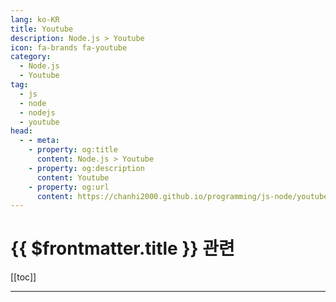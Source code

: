 ```yaml
---
lang: ko-KR
title: Youtube
description: Node.js > Youtube
icon: fa-brands fa-youtube
category: 
  - Node.js
  - Youtube
tag: 
  - js
  - node
  - nodejs
  - youtube
head:
  - - meta:
    - property: og:title
      content: Node.js > Youtube
    - property: og:description
      content: Youtube
    - property: og:url
      content: https://chanhi2000.github.io/programming/js-node/youtube.html
---
```


# {{ $frontmatter.title }} 관련

[[toc]]

---

<MyYouTubeItems jsonName="yu-node.js" /><!-- nodejs-foundation -->
<MyYouTubeItems jsonName="yu-AlgoJS" /><!-- AlgoJS -->
<MyYouTubeItems jsonName="yu-bawad" /><!-- Ben Awad -->
<MyYouTubeItems jsonName="yu-CodingNepal" /><!-- CodingNepal -->
<MyYouTubeItems jsonName="yu-JamesQQuick" /><!-- James Q Quick -->
<MyYouTubeItems jsonName="yu-kevinwwwade" /><!-- Kevin Wade -->
<MyYouTubeItems jsonName="yu-WebDevSimplified" /><!-- Web Dev Simplified -->
<MyYouTubeItems jsonName="yu-codingapple" /><!-- 코딩애플 -->
<MyYouTubeItems jsonName="yu-laithacademy" /><!-- Laith Academy -->
<MyYouTubeItems jsonName="yu-javascriptmastery" /><!-- JavaScript Mastery -->
<MyYouTubeItems jsonName="yu-Fireship" /><!-- Fireship -->
<MyYouTubeItems jsonName="yu-beyondfireship" /><!-- Beyond Fireship -->
<MyYouTubeItems jsonName="yu-DaveGrayTeachesCode" /><!-- Dave Gray -->
<MyYouTubeItems jsonName="yu-WesBos" /><!-- Wes Bos -->
<MyYouTubeItems jsonName="yu-nomadcoders" /><!-- 노마드 코더 Nomad Coders -->
<MyYouTubeItems jsonName="yu-CodingArtist" /><!-- Coding Artist -->
<MyYouTubeItems jsonName="yu-TylerPotts" /><!-- Tyler Potts -->
<MyYouTubeItems jsonName="yu-jherr" /><!-- Jack Herrington -->
<MyYouTubeItems jsonName="yu-brianmmdev" /><!-- Brian Morrison -->
<MyYouTubeItems jsonName="yu-codefactory_official" /><!-- 코드팩토리 -->
<MyYouTubeItems jsonName="yu-ZeroChoTV" /><!-- ZeroCho TV -->
<MyYouTubeItems jsonName="yu-leighhalliday" /><!-- Leigh Halliday -->
<MyYouTubeItems jsonName="yu-VicodeMedia" /><!-- Vicode Media -->
<MyYouTubeItems jsonName="yu-dongbinna" /><!-- 동빈나 -->
<MyYouTubeItems jsonName="yu-MinjunKim" /><!-- Minjun Kim -->
<MyYouTubeItems jsonName="yu-KaizenCodes" /><!-- Kaizen Codes -->
<MyYouTubeItems jsonName="yu-pluralsight" /><!-- Pluralsight -->
<MyYouTubeItems jsonName="yu-CodingTutorials360" /><!-- Dylan Israel -->
<MyYouTubeItems jsonName="yu-AdrianTwarog" /><!-- Adrian Twarog -->
<MyYouTubeItems jsonName="yu-AdamWathan" /><!-- Adam Wathan -->
<MyYouTubeItems jsonName="yu-ReactWithMasoud" /><!-- React with Masoud -->
<MyYouTubeItems jsonName="yu-CodingAddict" /><!-- Coding Addict -->
<MyYouTubeItems jsonName="yu-basarat" /><!-- basarat -->
<MyYouTubeItems jsonName="yu-MichiganTypeScript" /><!-- Michigan TypeScript -->
<MyYouTubeItems jsonName="yu-CodingGarden" /><!-- Coding Garden -->
<MyYouTubeItems jsonName="yu-HiteshCodeLab" /><!-- Hitesh Choudhary -->
<MyYouTubeItems jsonName="yu-pnk" /><!-- Paris Nakita Kejser -->
<MyYouTubeItems jsonName="yu-Tricknology" /><!-- Tricknology -->
<MyYouTubeItems jsonName="yu-codeSTACKr" /><!-- codeSTACKr -->
<MyYouTubeItems jsonName="yu-TraversyMedia" /><!-- Traversy Media -->
<MyYouTubeItems jsonName="yu-learncodeacademy" /><!-- LearnCode.academy -->
<MyYouTubeItems jsonName="yu-codingthesmartway" /><!-- CodingTheSmartWay.com -->
<MyYouTubeItems jsonName="yu-drehimself" /><!-- Andre Madarang -->
<MyYouTubeItems jsonName="yu-AsmrProg" /><!-- AsmrProg -->
<MyYouTubeItems jsonName="yu-Gatsbyjs" /><!-- Gatsby -->
<MyYouTubeItems jsonName="yu-ApolloGraphQL" /><!-- Apollo GraphQL -->
<MyYouTubeItems jsonName="yu-VueConfToronto" /><!-- VueConf -->
<MyYouTubeItems jsonName="yu-IonicFramework" /><!-- Ionic -->
<MyYouTubeItems jsonName="yu-RedStapler_channel" /><!-- Red Stapler -->
<MyYouTubeItems jsonName="yu-dotconferences" /><!-- dotconferences -->
<MyYouTubeItems jsonName="yu-jsconf_" /><!-- JSConf -->
<MyYouTubeItems jsonName="yu-DailyTuition" /><!-- Daily Tuition -->
<MyYouTubeItems jsonName="yu-EdRohDev" /><!-- EdRoh -->
<MyYouTubeItems jsonName="yu-garnattione" /><!-- garnatti one -->
<MyYouTubeItems jsonName="yu-Eduonix" /><!-- Eduonix Learning Solutions -->
<MyYouTubeItems jsonName="yu-jeffrey_codes" /><!-- Jeffrey Codes Javascript -->
<MyYouTubeItems jsonName="yu-DesignCourse" /><!-- DesignCourse -->
<MyYouTubeItems jsonName="yu-AniaKubow" /><!-- Code with Ania Kubów -->
<MyYouTubeItems jsonName="yu-CodeBucks" /><!-- CodeBucks -->
<MyYouTubeItems jsonName="yu-Huntabyte" /><!-- Huntabyte -->
<MyYouTubeItems jsonName="yu-aaeideapro1192" /><!-- AAE IdeaPro -->
<MyYouTubeItems jsonName="yu-ChromeDevs" /><!-- Google Chrome Developers -->
<MyYouTubeItems jsonName="yu-dream-coding" /><!-- 드림코딩 -->
<MyYouTubeItems jsonName="yu-awesomekling" /><!-- Andreas Kling -->
<MyYouTubeItems jsonName="yu-t3dotgg" /><!-- Theo - t3․gg -->
<MyYouTubeItems jsonName="yu-FrontendMasters" /><!-- Frontend Masters -->
<MyYouTubeItems jsonName="yu-joshtriedcoding" /><!-- Josh tried coding -->
<MyYouTubeItems jsonName="yu-thegreat-programmers" /><!-- 개발자의품격 -->
<MyYouTubeItems jsonName="yu-NetNinja" /><!-- The Net Ninja -->
<MyYouTubeItems jsonName="yu-CognitiveSurge" /><!-- Karl Hadwen -->
<MyYouTubeItems jsonName="yu-KentCDodds-vids" /><!-- Kent C. Dodds -->
<MyYouTubeItems jsonName="yu-awesome-coding" /><!-- Awesome -->
<MyYouTubeItems jsonName="yu-envatotuts" /><!-- Envato Tuts+ -->
<MyYouTubeItems jsonName="yu-codewithryan" /><!-- Code With Ryan -->
<MyYouTubeItems jsonName="yu-CodinginPublic" /><!-- Coding in Public -->
<MyYouTubeItems jsonName="yu-sstur" /><!-- Tech Talks with Simon -->
<MyYouTubeItems jsonName="yu-CodingPhase" /><!-- CodingPhase -->
<MyYouTubeItems jsonName="yu-Remix-Run" /><!-- Remix -->
<MyYouTubeItems jsonName="yu-코딩알려주는누나" /><!-- 코딩알려주는누나 -->
<MyYouTubeItems jsonName="yu-Renewedcart" /><!-- Cat Technologies -->
<MyYouTubeItems jsonName="yu-Hyperplexed" /><!-- Hyperplexed -->
<MyYouTubeItems jsonName="yu-FunOfHeuristic" /><!-- Fun Of Heuristic -->
<MyYouTubeItems jsonName="yu-kossiecoder" /><!-- 코지 코더 Kossie Coder -->
<MyYouTubeItems jsonName="yu-user-sq7il2ir1e" /><!-- 5분개발지식 -->
<MyYouTubeItems jsonName="yu-codewiththilaks" /><!-- CodeWithThilakS | CWTS -->
<MyYouTubeItems jsonName="yu-ui5cn" /><!-- UI5 Community Network -->
<MyYouTubeItems jsonName="yu-Skillthrive" /><!-- Skillthrive -->
<MyYouTubeItems jsonName="yu-WillKwan" /><!-- Will Kwan -->
<MyYouTubeItems jsonName="yu-Sweetdev" /><!-- Sweetdev -->
<MyYouTubeItems jsonName="yu-NorfolkDevelopers" /><!-- NorfolkDevelopers -->
<MyYouTubeItems jsonName="yu-codewithbubb" /><!-- Code With Bubb -->
<MyYouTubeItems jsonName="yu-headwayio" /><!-- Headway -->
<MyYouTubeItems jsonName="yu-creativeclue2772" /><!-- Creative Clue -->
<MyYouTubeItems jsonName="yu-FaztTech" /><!-- Fazt -->
<MyYouTubeItems jsonName="yu-GISdonwell" /><!-- GISdonwell -->
<MyYouTubeItems jsonName="yu-ColtSteeleCode" /><!-- Colt Steele -->
<MyYouTubeItems jsonName="yu-JoshuaMorony" /><!-- Joshua Moron -->
<MyYouTubeItems jsonName="yu-adam_la_morre" /><!-- Adam La Morre -->
<MyYouTubeItems jsonName="yu-codingangma" /><!-- 코딩앙마 -->
<MyYouTubeItems jsonName="yu-codewithbro6907" /><!-- CodewithBro -->
<MyYouTubeItems jsonName="yu-TheCodingTrain" /><!-- The Coding Train -->
<MyYouTubeItems jsonName="yu-CodingwithBasir" /><!-- Coding with Basir -->
<MyYouTubeItems jsonName="yu-Sketch2React" /><!-- Sketch2React -->
<MyYouTubeItems jsonName="yu-deno_land" /><!-- Deno -->
<MyYouTubeItems jsonName="yu-developerfilip" /><!-- Developer Filip -->
<MyYouTubeItems jsonName="yu-feconfkorea" /><!-- FEConf Korea -->
<MyYouTubeItems jsonName="yu-arahansame9320" /><!-- arahansa me -->
<MyYouTubeItems jsonName="yu-SakuraDev" /><!-- Sakura Dev -->
<MyYouTubeItems jsonName="yu-aarthificial" /><!-- aarthificial -->
<MyYouTubeItems jsonName="yu-mafiacodes" /><!-- Mafia Codes -->
<MyYouTubeItems jsonName="yu-veryacademy" /><!-- Very Academy -->
<MyYouTubeItems jsonName="yu-ScreenCastsDev" /><!-- ScreenCasts -->
<MyYouTubeItems jsonName="yu-DigitalOcean" /><!-- DigitalOcean -->
<MyYouTubeItems jsonName="yu-jj362choi" /><!-- 옥탑방개발자 -->
<MyYouTubeItems jsonName="yu-alexandrugutan7587" /><!-- Alexandru Gutan -->
<MyYouTubeItems jsonName="yu-TimErmilov" /><!-- Tim Ermilov -->
<MyYouTubeItems jsonName="yu-LearnProgrammingTogether" /><!-- Learn Programming Together -->
<MyYouTubeItems jsonName="yu-gis" /><!-- Основы программирования для географов -->
<MyYouTubeItems jsonName="yu-dannytwlc3666" /><!-- Danny TWLC -->
<MyYouTubeItems jsonName="yu-bostonreact9402" /><!-- Boston React -->
<MyYouTubeItems jsonName="yu-mraible" /><!-- Matt Raible -->
<MyYouTubeItems jsonName="yu-Letsboot" /><!-- letsboot.com -->
<MyYouTubeItems jsonName="yu-jejucodingcamp" /><!-- 제주코딩베이스캠프 -->
<MyYouTubeItems jsonName="yu-javascriptisrael" /><!-- JavaScript Israel -->
<MyYouTubeItems jsonName="yu-CoderOne" /><!-- CoderOne -->
<MyYouTubeItems jsonName="yu-hswolff" /><!-- Harry Wolff -->
<MyYouTubeItems jsonName="yu-user-sg2tt4sk4o" /><!-- 개발 레시피 -->
<MyYouTubeItems jsonName="yu-wcandillon" /><!-- William Candillon -->
<MyYouTubeItems jsonName="yu-reactuikit" /><!-- React-Native by Wilhelm (React-UI-Kit) -->
<MyYouTubeItems jsonName="yu-LearnWebCode" /><!-- LearnWebCode -->
<MyYouTubeItems jsonName="yu-webstoryboy" /><!-- webstoryboy -->
<MyYouTubeItems jsonName="yu-huakun" /><!-- Huakun -->
<MyYouTubeItems jsonName="yu-codingwithjustin7995" /><!-- Justin Brooks -->
<MyYouTubeItems jsonName="yu-SyncfusionInc" /><!-- Syncfusion, Inc -->
<MyYouTubeItems jsonName="yu-ChrisCourses" /><!-- Chris Courses -->
<MyYouTubeItems jsonName="yu-codingmoon" /><!-- 코딩문codingmoon -->
<MyYouTubeItems jsonName="yu-gisdeveloper" /><!-- GIS DEVELOPER -->
<MyYouTubeItems jsonName="yu-ethanniser" /><!-- Ethan Niser -->
<MyYouTubeItems jsonName="yu-BoostMyTool" /><!-- BoostMyTool -->
<MyYouTubeItems jsonName="yu-andrewjosephmead1" /><!-- Andrew Mead -->
<MyYouTubeItems jsonName="yu-tapasadhikary" /><!-- tapaScript by Tapas Adhikary -->
<MyYouTubeItems jsonName="yu-WesDoyle" /><!-- Wes Doyle -->
<MyYouTubeItems jsonName="yu-thewilltejeda" /><!-- Will Tejeda -->
<MyYouTubeItems jsonName="yu-learnpratap" /><!-- Learn with Pratap -->
<MyYouTubeItems jsonName="yu-coffeecodecreate" /><!-- Coffee Code Create -->
<MyYouTubeItems jsonName="yu-codonelearn" /><!-- Codone -->
<MyYouTubeItems jsonName="yu-perfectbase" /><!-- Ravi - Perfect Base -->
<MyYouTubeItems jsonName="yu-NerdCademyDev" /><!-- NerdCademy -->
<MyYouTubeItems jsonName="yu-blogcreator6109" /><!-- 블로그 크리에이터 -->
<MyYouTubeItems jsonName="yu-jahiddev" /><!-- Jahid Anowar -->
<MyYouTubeItems jsonName="yu-Pentacode" /><!-- Pentacode -->
<MyYouTubeItems jsonName="yu-bugbytes3923" /><!-- BugBytes -->
<MyYouTubeItems jsonName="yu-huxnwebdev" /><!-- HuXn WebDev -->
<MyYouTubeItems jsonName="yu-harkirat1" /><!-- Harkirat Singh -->
<MyYouTubeItems jsonName="yu-codewithguillaume" /><!-- CodewithGuillaume -->
<MyYouTubeItems jsonName="yu-JakePomperada" /><!-- Jake Pomperada -->
<MyYouTubeItems jsonName="yu-testerstalk" /><!-- Testers Talk -->
<MyYouTubeItems jsonName="yu-with-neighbors" /><!-- 이웃팔촌 -->
<MyYouTubeItems jsonName="yu-codegeek9098" /><!-- Code Geek -->
<MyYouTubeItems jsonName="yu-slowcoding" /><!-- Slow Coding -->
<MyYouTubeItems jsonName="yu-1BestCsharpblog" /><!-- 1BestCsharp blog -->
<MyYouTubeItems jsonName="yu-code_name_sagang" /><!-- 사강코딩 -->
<MyYouTubeItems jsonName="yu-SoftwareDaily" /><!-- Software Daily -->
<MyYouTubeItems jsonName="yu-UiBrainsTechnologies" /><!-- UiBrains Technologies -->
<MyYouTubeItems jsonName="yu-fullstacktalks" /><!-- Full Stack Talks -->
<MyYouTubeItems jsonName="yu-FullQueueDeveloper" /><!-- Full Queue Developer -->
<MyYouTubeItems jsonName="yu-DavidWhitneycouk" /><!-- David Whitney -->
<MyYouTubeItems jsonName="yu-blondiebytes" /><!-- blondiebytes -->
<MyYouTubeItems jsonName="yu-asaprogrammer_" /><!-- As a Programmer -->
<MyYouTubeItems jsonName="yu-VincentLabStudio" /><!-- Vincent Lab -->
<MyYouTubeItems jsonName="yu-Huntabyte" /><!-- Huntabyte -->
<MyYouTubeItems jsonName="yu-mattpocockuk" /><!-- Matt Pocock -->
<MyYouTubeItems jsonName="yu-ajudmeister" /><!-- Andreas Jud -->
<MyYouTubeItems jsonName="yu-hobbyMett" /><!-- 코딩하는오후 -->
<MyYouTubeItems jsonName="yu-FED-RF2023-yg9fv" /><!-- 탐쌤 FED-RF 2023 과정 -->
<MyYouTubeItems jsonName="yu-user-mg8kt9go7z" /><!-- 모던애자일팀 -->
<MyYouTubeItems jsonName="yu-yangdongjun" /><!-- 양동준 Yang DongJun -->
<MyYouTubeItems jsonName="yu-TomDoesTech" /><!-- TomDoesTech -->
<MyYouTubeItems jsonName="yu-LachlanMiller" /><!-- Lachlan Miller -->
<MyYouTubeItems jsonName="yu-codeboba" /><!-- Code Boba -->
<MyYouTubeItems jsonName="yu-maximilian-schwarzmueller" /><!-- Maximilian Schwarzmüller -->
<MyYouTubeItems jsonName="yu-frontendfyi" /><!-- Frontend FYI -->
<MyYouTubeItems jsonName="yu-JsKIM_0_0" /><!-- 김종상 -->
<MyYouTubeItems jsonName="yu-TimCarambat" /><!-- Tim Carambat -->
<MyYouTubeItems jsonName="yu-effect-ts" /><!-- Effect | TypeScript at Scale -->
<MyYouTubeItems jsonName="yu-NizzyABI" /><!-- Nizzy -->
<MyYouTubeItems jsonName="yu-mduniv" /><!-- 마플개발대학 -->
<MyYouTubeItems jsonName="yu-nickytonline" /><!-- Nick Taylor -->
<MyYouTubeItems jsonName="yu-InputOutputCampus" /><!-- Input Output Campus -->
<MyYouTubeItems jsonName="yu-encoredev" /><!-- Encore -->
<MyYouTubeItems jsonName="yu-SoftwareDeveloperDiaries" /><!-- Software Developer Diaries -->
<MyYouTubeItems jsonName="yu-activenode" /><!-- activenode -->
<MyYouTubeItems jsonName="yu-dangreenheck" /><!-- Dan Greenheck -->
<MyYouTubeItems jsonName="yu-JSWORLDConference" /><!-- JSWORLD Conference -->
<MyYouTubeItems jsonName="yu-askpext" /><!-- PEXT -->

<TagLinks />